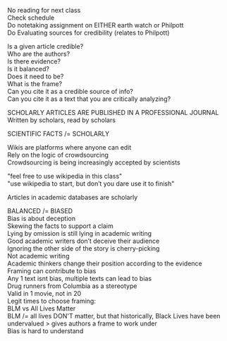 No reading for next class  
Check schedule  
Do notetaking assignment on EITHER earth watch or Philpott  
Do Evaluating sources for credibility (relates to Philpott)

Is a given article credible?  
Who are the authors?  
Is there evidence?  
Is it balanced?  
Does it need to be?  
What is the frame?  
Can you cite it as a credible source of info?  
Can you cite it as a text that you are critically analyzing?
   

SCHOLARLY ARTICLES ARE PUBLISHED IN A PROFESSIONAL JOURNAL  
Written by scholars, read by scholars
 
SCIENTIFIC FACTS /= SCHOLARLY
 
Wikis are platforms where anyone can edit  
Rely on the logic of crowdsourcing  
Crowdsourcing is being increasingly accepted by scientists
 
"feel free to use wikipedia in this class"  
"use wikipedia to start, but don’t you dare use it to finish"
 
Articles in academic databases are scholarly

BALANCED /= BIASED  
Bias is about deception  
Skewing the facts to support a claim  
Lying by omission is still lying in academic writing  
Good academic writers don’t deceive their audience  
Ignoring the other side of the story is cherry-picking  
Not academic writing  
Academic thinkers change their position according to the evidence  
Framing can contribute to bias  
Any 1 text isnt bias, multiple texts can lead to bias  
Drug runners from Columbia as a stereotype  
Valid in 1 movie, not in 20  
Legit times to choose framing:  
BLM vs All Lives Matter  
BLM /= all lives DON'T matter, but that historically, Black Lives have been undervalued > gives authors a frame to work under  
Bias is hard to understand